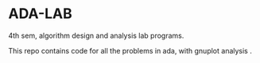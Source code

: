 # ADA-LAB
4th sem, algorithm design and analysis lab programs.

This repo contains code for all the problems in ada, with gnuplot analysis .